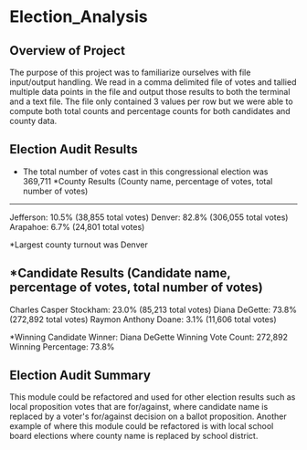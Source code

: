 # Election_Analysis

## Overview of Project
The purpose of this project was to familiarize ourselves with file input/output handling.  We read in a comma delimited file of votes and tallied multiple data points in the file
and output those results to both the terminal and a text file.  The file only contained 3 values per row but we were able to compute both total counts and percentage counts for both
candidates and county data.


## Election Audit Results
* The total number of votes cast in this congressional election was 369,711
*County Results (County name, percentage of votes, total number of votes)
-----------------------------------------------------------------------
Jefferson: 10.5% (38,855 total votes)
Denver: 82.8% (306,055 total votes)
Arapahoe: 6.7% (24,801 total votes)

*Largest county turnout was Denver

*Candidate Results (Candidate name, percentage of votes, total number of votes)
------------------------------------------------------------------------------
Charles Casper Stockham: 23.0% (85,213 total votes)
Diana DeGette: 73.8% (272,892 total votes)
Raymon Anthony Doane: 3.1% (11,606 total votes)

*Winning Candidate
Winner: Diana DeGette
Winning Vote Count: 272,892
Winning Percentage: 73.8%

## Election Audit Summary
This module could be refactored and used for other election results such as local proposition votes that are for/against, 
where candidate name is replaced by a voter's for/against decision on a ballot proposition.  Another example of where this 
module could be refactored is with local school board elections where county name is replaced by school district.
